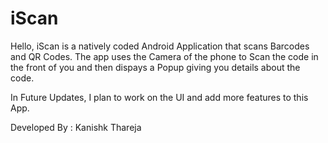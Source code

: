 iScan
=====

Hello, iScan is a natively coded Android Application that scans Barcodes and QR Codes. The app uses the Camera of the phone to Scan the code in the front of you and then dispays a Popup giving you details about the code.

In Future Updates, I plan to work on the UI and add more features to this App.

Developed By : Kanishk Thareja
